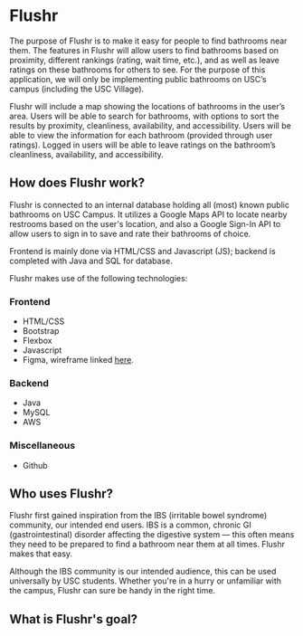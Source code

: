 # Flushr

The purpose of Flushr is to make it easy for people to find bathrooms near them. The features in Flushr will allow users to find bathrooms based on proximity, different rankings (rating, wait time, etc.), and as well as leave ratings on these bathrooms for others to see. For the purpose of this application, we will only be implementing public bathrooms on USC’s campus (including the USC Village).

Flushr will include a map showing the locations of bathrooms in the user’s area. Users will be able to search for bathrooms, with options to sort the results by proximity, cleanliness, availability, and accessibility. Users will be able to view the information for each bathroom (provided through user ratings). Logged in users will be able to leave ratings on the bathroom’s cleanliness, availability, and accessibility.


## How does Flushr work?

Flushr is connected to an internal database holding all (most) known public bathrooms on USC Campus. It utilizes a Google Maps API to locate nearby restrooms based on the user's location, and also a Google Sign-In API to allow users to sign in to save and rate their bathrooms of choice.

Frontend is mainly done via HTML/CSS and Javascript (JS); backend is completed with Java and SQL for database.

Flushr makes use of the following technologies:

### Frontend
- HTML/CSS
- Bootstrap
- Flexbox
- Javascript
- Figma, wireframe linked [here](https://www.figma.com/file/kstyWwt4RQy4uG8gSFI3HT/FLUSHR?node-id=0%3A1).

### Backend
- Java
- MySQL
- AWS

### Miscellaneous
- Github


## Who uses Flushr?

Flushr first gained inspiration from the IBS (irritable bowel syndrome) community, our intended end users. IBS is a common, chronic GI (gastrointestinal) disorder affecting the digestive system — this often means they need to be prepared to find a bathroom near them at all times. Flushr makes that easy.

Although the IBS community is our intended audience, this can be used universally by USC students. Whether you're in a hurry or unfamiliar with the campus, Flushr can sure be handy in the right time.


## What is Flushr's goal?


